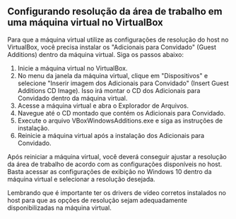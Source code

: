 ## Configurando resolução da área de trabalho em uma máquina virtual no VirtualBox

Para que a máquina virtual utilize as configurações de resolução do host no VirtualBox, você precisa instalar os "Adicionais para Convidado" (Guest Additions) dentro da máquina virtual. Siga os passos abaixo:

1. Inicie a máquina virtual no VirtualBox.
2. No menu da janela da máquina virtual, clique em "Dispositivos" e selecione "Inserir imagem dos Adicionais para Convidado" (Insert Guest Additions CD Image). Isso irá montar o CD dos Adicionais para Convidado dentro da máquina virtual.
3. Acesse a máquina virtual e abra o Explorador de Arquivos.
4. Navegue até o CD montado que contém os Adicionais para Convidado.
5. Execute o arquivo VBoxWindowsAdditions.exe e siga as instruções de instalação.
6. Reinicie a máquina virtual após a instalação dos Adicionais para Convidado.

Após reiniciar a máquina virtual, você deverá conseguir ajustar a resolução da área de trabalho de acordo com as configurações disponíveis no host. Basta acessar as configurações de exibição no Windows 10 dentro da máquina virtual e selecionar a resolução desejada.

Lembrando que é importante ter os drivers de vídeo corretos instalados no host para que as opções de resolução sejam adequadamente disponibilizadas na máquina virtual.